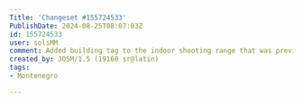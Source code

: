 ```yaml
---
Title: 'Changeset #155724533'
PublishDate: 2024-08-25T08:07:03Z
id: 155724533
user: soliMM
comment: Added building tag to the indoor shooting range that was previously removed, based on user report and picture provided in note:4399214
created_by: JOSM/1.5 (19160 sr@latin)
tags:
- Montenegro

---
```

